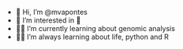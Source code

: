 - 👋 Hi, I’m @mvapontes
- 👀 I’m interested in 🍄
- 🧑‍💻 I’m currently learning about genomic analysis
- 🕵️‍♀️ I’m always learning about life, python and R

<!---
mvapontes/mvapontes is a ✨ special ✨ repository because its `README.md` (this file) appears on your GitHub profile.
You can click the Preview link to take a look at your changes.
--->
